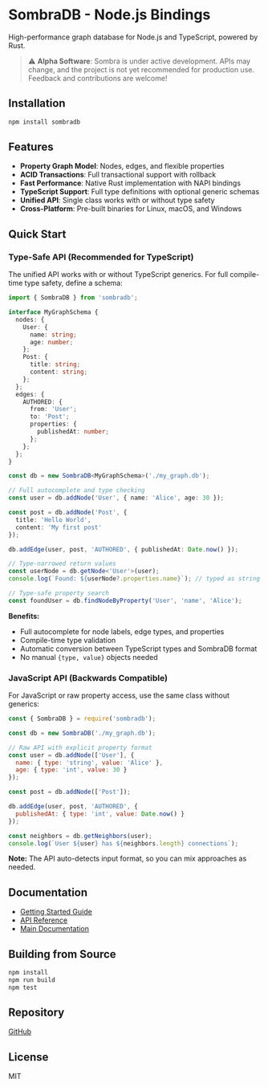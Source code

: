 # SombraDB - Node.js Bindings

High-performance graph database for Node.js and TypeScript, powered by Rust.

> ⚠️ **Alpha Software**: Sombra is under active development. APIs may change, and the project is not yet recommended for production use. Feedback and contributions are welcome!

## Installation

```bash
npm install sombradb
```

## Features

- **Property Graph Model**: Nodes, edges, and flexible properties
- **ACID Transactions**: Full transactional support with rollback
- **Fast Performance**: Native Rust implementation with NAPI bindings
- **TypeScript Support**: Full type definitions with optional generic schemas
- **Unified API**: Single class works with or without type safety
- **Cross-Platform**: Pre-built binaries for Linux, macOS, and Windows

## Quick Start

### Type-Safe API (Recommended for TypeScript)

The unified API works with or without TypeScript generics. For full compile-time type safety, define a schema:

```typescript
import { SombraDB } from 'sombradb';

interface MyGraphSchema {
  nodes: {
    User: {
      name: string;
      age: number;
    };
    Post: {
      title: string;
      content: string;
    };
  };
  edges: {
    AUTHORED: {
      from: 'User';
      to: 'Post';
      properties: {
        publishedAt: number;
      };
    };
  };
}

const db = new SombraDB<MyGraphSchema>('./my_graph.db');

// Full autocomplete and type checking
const user = db.addNode('User', { name: 'Alice', age: 30 });

const post = db.addNode('Post', { 
  title: 'Hello World',
  content: 'My first post'
});

db.addEdge(user, post, 'AUTHORED', { publishedAt: Date.now() });

// Type-narrowed return values
const userNode = db.getNode<'User'>(user);
console.log(`Found: ${userNode?.properties.name}`); // typed as string

// Type-safe property search
const foundUser = db.findNodeByProperty('User', 'name', 'Alice');
```

**Benefits:**
- Full autocomplete for node labels, edge types, and properties
- Compile-time type validation
- Automatic conversion between TypeScript types and SombraDB format
- No manual `{type, value}` objects needed

### JavaScript API (Backwards Compatible)

For JavaScript or raw property access, use the same class without generics:

```javascript
const { SombraDB } = require('sombradb');

const db = new SombraDB('./my_graph.db');

// Raw API with explicit property format
const user = db.addNode(['User'], {
  name: { type: 'string', value: 'Alice' },
  age: { type: 'int', value: 30 }
});

const post = db.addNode(['Post']);

db.addEdge(user, post, 'AUTHORED', {
  publishedAt: { type: 'int', value: Date.now() }
});

const neighbors = db.getNeighbors(user);
console.log(`User ${user} has ${neighbors.length} connections`);
```

**Note:** The API auto-detects input format, so you can mix approaches as needed.

## Documentation

- [Getting Started Guide](https://github.com/maskdotdev/sombra/blob/main/docs/nodejs-guide.md)
- [API Reference](https://github.com/maskdotdev/sombra/blob/main/packages/nodejs/index.d.ts)
- [Main Documentation](https://github.com/maskdotdev/sombra)

## Building from Source

```bash
npm install
npm run build
npm test
```

## Repository

[GitHub](https://github.com/maskdotdev/sombra)

## License

MIT
